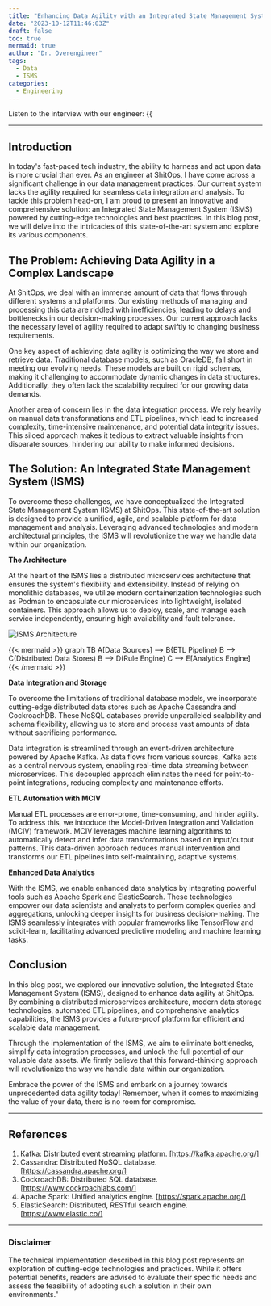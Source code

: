 ```yaml
---
title: "Enhancing Data Agility with an Integrated State Management System"
date: "2023-10-12T11:46:03Z"
draft: false
toc: true
mermaid: true
author: "Dr. Overengineer"
tags:
  - Data
  - ISMS
categories:
  - Engineering
---
```


Listen to the interview with our engineer: {{<audio src="https://s3.chaops.de/shitops/podcasts/enhancing-data-agility-with-an-integrated-state-management-system.mp3" class="audio">}}

---

## Introduction

In today's fast-paced tech industry, the ability to harness and act upon data is more crucial than ever. As an engineer at ShitOps, I have come across a significant challenge in our data management practices. Our current system lacks the agility required for seamless data integration and analysis. To tackle this problem head-on, I am proud to present an innovative and comprehensive solution: an Integrated State Management System (ISMS) powered by cutting-edge technologies and best practices. In this blog post, we will delve into the intricacies of this state-of-the-art system and explore its various components.

## The Problem: Achieving Data Agility in a Complex Landscape

At ShitOps, we deal with an immense amount of data that flows through different systems and platforms. Our existing methods of managing and processing this data are riddled with inefficiencies, leading to delays and bottlenecks in our decision-making processes. Our current approach lacks the necessary level of agility required to adapt swiftly to changing business requirements. 

One key aspect of achieving data agility is optimizing the way we store and retrieve data. Traditional database models, such as OracleDB, fall short in meeting our evolving needs. These models are built on rigid schemas, making it challenging to accommodate dynamic changes in data structures. Additionally, they often lack the scalability required for our growing data demands.

Another area of concern lies in the data integration process. We rely heavily on manual data transformations and ETL pipelines, which lead to increased complexity, time-intensive maintenance, and potential data integrity issues. This siloed approach makes it tedious to extract valuable insights from disparate sources, hindering our ability to make informed decisions.

## The Solution: An Integrated State Management System (ISMS)

To overcome these challenges, we have conceptualized the Integrated State Management System (ISMS) at ShitOps. This state-of-the-art solution is designed to provide a unified, agile, and scalable platform for data management and analysis. Leveraging advanced technologies and modern architectural principles, the ISMS will revolutionize the way we handle data within our organization.

**The Architecture**

At the heart of the ISMS lies a distributed microservices architecture that ensures the system's flexibility and extensibility. Instead of relying on monolithic databases, we utilize modern containerization technologies such as Podman to encapsulate our microservices into lightweight, isolated containers. This approach allows us to deploy, scale, and manage each service independently, ensuring high availability and fault tolerance.

![ISMS Architecture](images/isms_architecture.png)

{{< mermaid >}}
graph TB
    A[Data Sources] --> B{ETL Pipeline}
    B --> C(Distributed Data Stores)
    B --> D(Rule Engine)
    C --> E[Analytics Engine]
{{< /mermaid >}}

**Data Integration and Storage**

To overcome the limitations of traditional database models, we incorporate cutting-edge distributed data stores such as Apache Cassandra and CockroachDB. These NoSQL databases provide unparalleled scalability and schema flexibility, allowing us to store and process vast amounts of data without sacrificing performance.

Data integration is streamlined through an event-driven architecture powered by Apache Kafka. As data flows from various sources, Kafka acts as a central nervous system, enabling real-time data streaming between microservices. This decoupled approach eliminates the need for point-to-point integrations, reducing complexity and maintenance efforts.

**ETL Automation with MCIV**

Manual ETL processes are error-prone, time-consuming, and hinder agility. To address this, we introduce the Model-Driven Integration and Validation (MCIV) framework. MCIV leverages machine learning algorithms to automatically detect and infer data transformations based on input/output patterns. This data-driven approach reduces manual intervention and transforms our ETL pipelines into self-maintaining, adaptive systems.

**Enhanced Data Analytics**

With the ISMS, we enable enhanced data analytics by integrating powerful tools such as Apache Spark and ElasticSearch. These technologies empower our data scientists and analysts to perform complex queries and aggregations, unlocking deeper insights for business decision-making. The ISMS seamlessly integrates with popular frameworks like TensorFlow and scikit-learn, facilitating advanced predictive modeling and machine learning tasks.

## Conclusion

In this blog post, we explored our innovative solution, the Integrated State Management System (ISMS), designed to enhance data agility at ShitOps. By combining a distributed microservices architecture, modern data storage technologies, automated ETL pipelines, and comprehensive analytics capabilities, the ISMS provides a future-proof platform for efficient and scalable data management.

Through the implementation of the ISMS, we aim to eliminate bottlenecks, simplify data integration processes, and unlock the full potential of our valuable data assets. We firmly believe that this forward-thinking approach will revolutionize the way we handle data within our organization.

Embrace the power of the ISMS and embark on a journey towards unprecedented data agility today! Remember, when it comes to maximizing the value of your data, there is no room for compromise.

---
## References
1. Kafka: Distributed event streaming platform. [https://kafka.apache.org/]
2. Cassandra: Distributed NoSQL database. [https://cassandra.apache.org/]
3. CockroachDB: Distributed SQL database. [https://www.cockroachlabs.com/]
4. Apache Spark: Unified analytics engine. [https://spark.apache.org/]
5. ElasticSearch: Distributed, RESTful search engine. [https://www.elastic.co/]

---
### Disclaimer
The technical implementation described in this blog post represents an exploration of cutting-edge technologies and practices. While it offers potential benefits, readers are advised to evaluate their specific needs and assess the feasibility of adopting such a solution in their own environments."